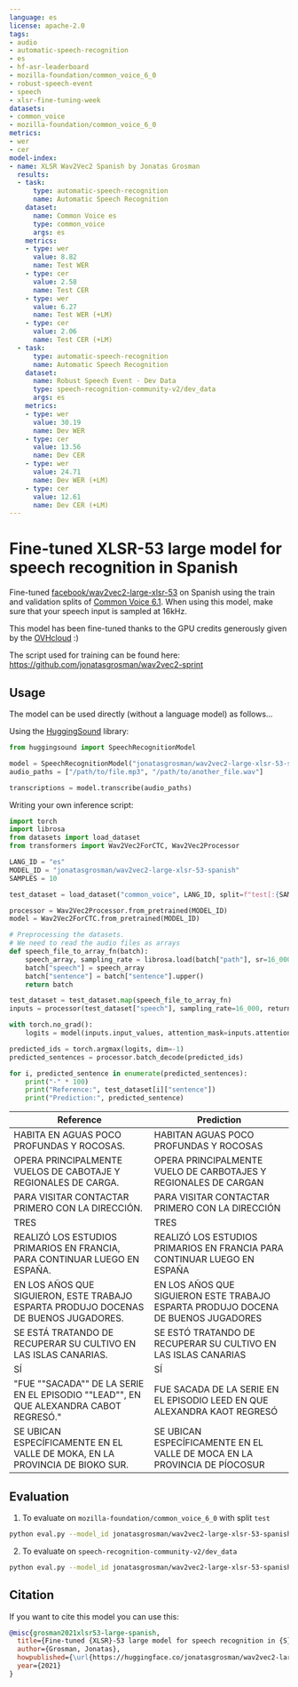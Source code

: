 ```yaml
---
language: es
license: apache-2.0
tags:
- audio
- automatic-speech-recognition
- es
- hf-asr-leaderboard
- mozilla-foundation/common_voice_6_0
- robust-speech-event
- speech
- xlsr-fine-tuning-week
datasets:
- common_voice
- mozilla-foundation/common_voice_6_0
metrics:
- wer
- cer
model-index:
- name: XLSR Wav2Vec2 Spanish by Jonatas Grosman
  results:
  - task:
      type: automatic-speech-recognition
      name: Automatic Speech Recognition
    dataset:
      name: Common Voice es
      type: common_voice
      args: es
    metrics:
    - type: wer
      value: 8.82
      name: Test WER
    - type: cer
      value: 2.58
      name: Test CER
    - type: wer
      value: 6.27
      name: Test WER (+LM)
    - type: cer
      value: 2.06
      name: Test CER (+LM)
  - task:
      type: automatic-speech-recognition
      name: Automatic Speech Recognition
    dataset:
      name: Robust Speech Event - Dev Data
      type: speech-recognition-community-v2/dev_data
      args: es
    metrics:
    - type: wer
      value: 30.19
      name: Dev WER
    - type: cer
      value: 13.56
      name: Dev CER
    - type: wer
      value: 24.71
      name: Dev WER (+LM)
    - type: cer
      value: 12.61
      name: Dev CER (+LM)
---
```


# Fine-tuned XLSR-53 large model for speech recognition in Spanish

Fine-tuned [facebook/wav2vec2-large-xlsr-53](https://huggingface.co/facebook/wav2vec2-large-xlsr-53) on Spanish using the train and validation splits of [Common Voice 6.1](https://huggingface.co/datasets/common_voice).
When using this model, make sure that your speech input is sampled at 16kHz.

This model has been fine-tuned thanks to the GPU credits generously given by the [OVHcloud](https://www.ovhcloud.com/en/public-cloud/ai-training/) :)

The script used for training can be found here: https://github.com/jonatasgrosman/wav2vec2-sprint

## Usage

The model can be used directly (without a language model) as follows...

Using the [HuggingSound](https://github.com/jonatasgrosman/huggingsound) library:

```python
from huggingsound import SpeechRecognitionModel

model = SpeechRecognitionModel("jonatasgrosman/wav2vec2-large-xlsr-53-spanish")
audio_paths = ["/path/to/file.mp3", "/path/to/another_file.wav"]

transcriptions = model.transcribe(audio_paths)
```

Writing your own inference script:

```python
import torch
import librosa
from datasets import load_dataset
from transformers import Wav2Vec2ForCTC, Wav2Vec2Processor

LANG_ID = "es"
MODEL_ID = "jonatasgrosman/wav2vec2-large-xlsr-53-spanish"
SAMPLES = 10

test_dataset = load_dataset("common_voice", LANG_ID, split=f"test[:{SAMPLES}]")

processor = Wav2Vec2Processor.from_pretrained(MODEL_ID)
model = Wav2Vec2ForCTC.from_pretrained(MODEL_ID)

# Preprocessing the datasets.
# We need to read the audio files as arrays
def speech_file_to_array_fn(batch):
    speech_array, sampling_rate = librosa.load(batch["path"], sr=16_000)
    batch["speech"] = speech_array
    batch["sentence"] = batch["sentence"].upper()
    return batch

test_dataset = test_dataset.map(speech_file_to_array_fn)
inputs = processor(test_dataset["speech"], sampling_rate=16_000, return_tensors="pt", padding=True)

with torch.no_grad():
    logits = model(inputs.input_values, attention_mask=inputs.attention_mask).logits

predicted_ids = torch.argmax(logits, dim=-1)
predicted_sentences = processor.batch_decode(predicted_ids)

for i, predicted_sentence in enumerate(predicted_sentences):
    print("-" * 100)
    print("Reference:", test_dataset[i]["sentence"])
    print("Prediction:", predicted_sentence)
```

| Reference  | Prediction |
| ------------- | ------------- |
| HABITA EN AGUAS POCO PROFUNDAS Y ROCOSAS. | HABITAN AGUAS POCO PROFUNDAS Y ROCOSAS |
| OPERA PRINCIPALMENTE VUELOS DE CABOTAJE Y REGIONALES DE CARGA. | OPERA PRINCIPALMENTE VUELO DE CARBOTAJES Y REGIONALES DE CARGAN |
| PARA VISITAR CONTACTAR PRIMERO CON LA DIRECCIÓN. | PARA VISITAR CONTACTAR PRIMERO CON LA DIRECCIÓN |
| TRES | TRES |
| REALIZÓ LOS ESTUDIOS PRIMARIOS EN FRANCIA, PARA CONTINUAR LUEGO EN ESPAÑA. | REALIZÓ LOS ESTUDIOS PRIMARIOS EN FRANCIA PARA CONTINUAR LUEGO EN ESPAÑA |
| EN LOS AÑOS QUE SIGUIERON, ESTE TRABAJO ESPARTA PRODUJO DOCENAS DE BUENOS JUGADORES. | EN LOS AÑOS QUE SIGUIERON ESTE TRABAJO ESPARTA PRODUJO DOCENA DE BUENOS JUGADORES |
| SE ESTÁ TRATANDO DE RECUPERAR SU CULTIVO EN LAS ISLAS CANARIAS. | SE ESTÓ TRATANDO DE RECUPERAR SU CULTIVO EN LAS ISLAS CANARIAS |
| SÍ | SÍ |
| "FUE ""SACADA"" DE LA SERIE EN EL EPISODIO ""LEAD"", EN QUE ALEXANDRA CABOT REGRESÓ." | FUE SACADA DE LA SERIE EN EL EPISODIO LEED EN QUE ALEXANDRA KAOT REGRESÓ |
| SE UBICAN ESPECÍFICAMENTE EN EL VALLE DE MOKA, EN LA PROVINCIA DE BIOKO SUR. | SE UBICAN ESPECÍFICAMENTE EN EL VALLE DE MOCA EN LA PROVINCIA DE PÍOCOSUR |

## Evaluation

1. To evaluate on `mozilla-foundation/common_voice_6_0` with split `test`

```bash
python eval.py --model_id jonatasgrosman/wav2vec2-large-xlsr-53-spanish --dataset mozilla-foundation/common_voice_6_0 --config es --split test
```

2. To evaluate on `speech-recognition-community-v2/dev_data`

```bash
python eval.py --model_id jonatasgrosman/wav2vec2-large-xlsr-53-spanish --dataset speech-recognition-community-v2/dev_data --config es --split validation --chunk_length_s 5.0 --stride_length_s 1.0
```

## Citation
If you want to cite this model you can use this:

```bibtex
@misc{grosman2021xlsr53-large-spanish,
  title={Fine-tuned {XLSR}-53 large model for speech recognition in {S}panish},
  author={Grosman, Jonatas},
  howpublished={\url{https://huggingface.co/jonatasgrosman/wav2vec2-large-xlsr-53-spanish}},
  year={2021}
}
```